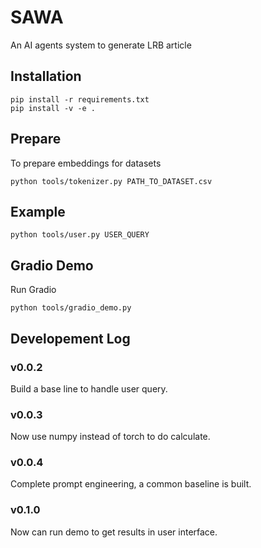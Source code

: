 # SAWA
An AI agents system to generate LRB article


## Installation


```shell
pip install -r requirements.txt
pip install -v -e .
```

## Prepare

To prepare embeddings for datasets
```shell
python tools/tokenizer.py PATH_TO_DATASET.csv
```

## Example
```shell 
python tools/user.py USER_QUERY
```
## Gradio Demo
Run Gradio
```shell
python tools/gradio_demo.py
```


## Developement Log

### v0.0.2
Build a base line to handle user query.

### v0.0.3 
Now use numpy instead of torch to do calculate.

### v0.0.4 
Complete prompt engineering, a common baseline is built.

### v0.1.0
Now can run demo to get results in user interface.


